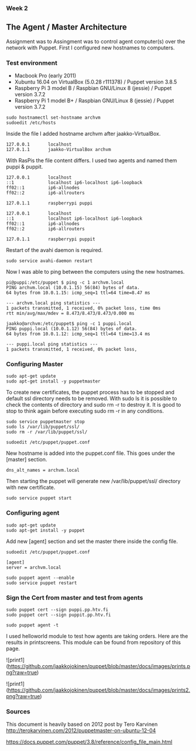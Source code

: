 ### Week 2
## The Agent / Master Architecture
Assignment was to Assingment was to control agent computer(s) over the network with Puppet. First I configured new hostnames to computers. 

### Test environment
- Macbook Pro (early 2011) 
- Xubuntu 16.04 on VirtualBox (5.0.28 r111378) / Puppet version 3.8.5
- Raspberry Pi 3 model B / Raspbian GNU/Linux 8 (jessie) / Puppet version 3.7.2
- Raspberry Pi 1 model B+ / Raspbian GNU/Linux 8 (jessie) / Puppet version 3.7.2


```
sudo hostnamectl set-hostname archvm
sudoedit /etc/hosts
```
Inside the file I added hostname archvm after jaakko-VirtualBox.
```
127.0.0.1       localhost
127.0.1.1       jaakko-VirtualBox archvm
```
With RasPis the file content differs. I used two agents and named them puppi & puppit.
```
127.0.0.1       localhost
::1             localhost ip6-localhost ip6-loopback
ff02::1         ip6-allnodes
ff02::2         ip6-allrouters

127.0.1.1       raspberrypi puppi
```
```
127.0.0.1       localhost
::1             localhost ip6-localhost ip6-loopback
ff02::1         ip6-allnodes
ff02::2         ip6-allrouters

127.0.1.1       raspberrypi puppit
```
Restart of the avahi daemon is required.
```
sudo service avahi-daemon restart
```
Now I was able to ping between the computers using the new hostnames.
```
pi@puppi:/etc/puppet $ ping -c 1 archvm.local
PING archvm.local (10.0.1.15) 56(84) bytes of data.
64 bytes from 10.0.1.15: icmp_seq=1 ttl=64 time=8.47 ms

--- archvm.local ping statistics ---
1 packets transmitted, 1 received, 0% packet loss, time 0ms
rtt min/avg/max/mdev = 8.473/8.473/8.473/0.000 ms
```
```
jaakko@archvm:/etc/puppet$ ping -c 1 puppi.local
PING puppi.local (10.0.1.12) 56(84) bytes of data.
64 bytes from 10.0.1.12: icmp_seq=1 ttl=64 time=13.4 ms

--- puppi.local ping statistics ---
1 packets transmitted, 1 received, 0% packet loss, 
```

### Configuring Master
```
sudo apt-get update
sudo apt-get install -y puppetmaster
```
To create new certificates, the puppet process has to be stopped and default ssl directory needs to be removed. With sudo ls it is possible to check the contents of directory and sudo rm -r to destroy it. It is good to stop to think again before executing sudo rm -r in any conditions.
```
sudo service puppetmaster stop
sudo ls /var/lib/puppet/ssl/
sudo rm -r /var/lib/puppet/ssl/
```

```
sudoedit /etc/puppet/puppet.conf
```
New hostname is added into the puppet.conf file. This goes under the [master] section. 
```
dns_alt_names = archvm.local
```
Then starting the puppet will generate new /var/lib/puppet/ssl/ directory with new certificate.
```
sudo service puppet start
```

### Configuring agent

```
sudo apt-get update
sudo apt-get install -y puppet 
```
Add new [agent] section and set the master there inside the config file.
```
sudoedit /etc/puppet/puppet.conf
```
```
[agent]
server = archvm.local
```

```
sudo puppet agent --enable
sudo service puppet restart
```

### Sign the Cert from master and test from agents

```
sudo puppet cert --sign puppi.pp.htv.fi
sudo puppet cert --sign puppit.pp.htv.fi
```

```
sudo puppet agent -t
```

I used helloworld module to test how agents are taking orders. Here are the results in printscreens.
This module can be found from repository of this page. 

![print1]
(https://github.com/jaakkojokinen/puppet/blob/master/docs/images/prints.png?raw=true)

![print1]
(https://github.com/jaakkojokinen/puppet/blob/master/docs/images/prints2.png?raw=true)

### Sources

This document is heavily based on 2012 post by Tero Karvinen http://terokarvinen.com/2012/puppetmaster-on-ubuntu-12-04

https://docs.puppet.com/puppet/3.8/reference/config_file_main.html
